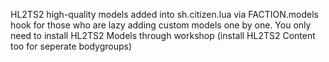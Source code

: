 HL2TS2 high-quality models added into sh.citizen.lua via FACTION.models hook for those who are lazy adding custom models one by one. You only need to install HL2TS2 Models through workshop (install HL2TS2 Content too for seperate bodygroups)
